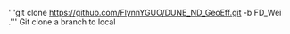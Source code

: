 '''git clone https://github.com/FlynnYGUO/DUNE_ND_GeoEff.git -b FD_Wei .''' Git clone a branch to local
